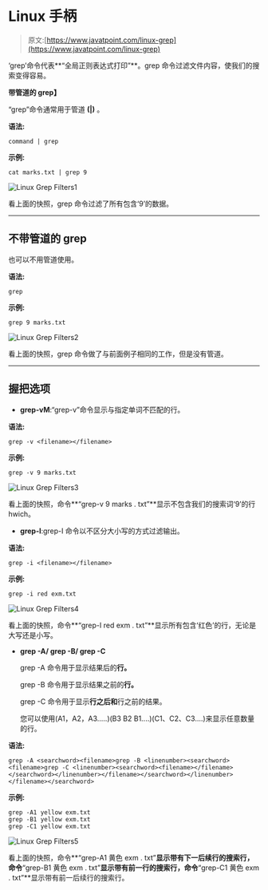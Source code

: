 # Linux 手柄

> 原文:[https://www.javatpoint.com/linux-grep](https://www.javatpoint.com/linux-grep)

‘grep’命令代表**“全局正则表达式打印”**。grep 命令过滤文件内容，使我们的搜索变得容易。

**带管道的 grep】**

“grep”命令通常用于管道 **(|)** 。

**语法:**

```
command | grep  
```

**示例:**

```
cat marks.txt | grep 9

```

![Linux Grep Filters1](../Images/5199030da10ee70e65ba22a858539b6d.png)

看上面的快照，grep 命令过滤了所有包含‘9’的数据。

* * *

## 不带管道的 grep

也可以不用管道使用。

**语法:**

```
grep  
```

**示例:**

```
grep 9 marks.txt

```

![Linux Grep Filters2](../Images/d8942ae95e92e8b7e0a6ae1265c506b1.png)

看上面的快照，grep 命令做了与前面例子相同的工作，但是没有管道。

* * *

## 握把选项

*   **grep-vM**:“grep-v”命令显示与指定单词不匹配的行。

**语法:**

```
grep -v <filename></filename> 
```

**示例:**

```
grep -v 9 marks.txt

```

![Linux Grep Filters3](../Images/4f853fde000a21d7a5468685ccafca41.png)

看上面的快照，命令**“grep-v 9 marks . txt”**显示不包含我们的搜索词‘9’的行 hwich。

*   **grep-I**:grep-I 命令以不区分大小写的方式过滤输出。

**语法:**

```
grep -i <filename></filename> 
```

**示例:**

```
grep -i red exm.txt

```

![Linux Grep Filters4](../Images/bd3c8b1f9404f736f1a56cbf39fb6dd2.png)

看上面的快照，命令**“grep-I red exm . txt”**显示所有包含‘红色’的行，无论是大写还是小写。

*   **grep -A/ grep -B/ grep -C**

    grep -A 命令用于显示结果后的**行。**

    grep -B 命令用于显示结果之前的**行。**

    grep -C 命令用于显示**行之后和**行之前的结果。

    您可以使用(A1，A2，A3.....)(B3 B2 B1....)(C1、C2、C3....)来显示任意数量的行。

**语法:**

```
grep -A <searchword><filename>grep -B <linenumber><searchword><filename>grep -C <linenumber><searchword><filename></filename></searchword></linenumber></filename></searchword></linenumber></filename></searchword> 
```

**示例:**

```
grep -A1 yellow exm.txt
grep -B1 yellow exm.txt
grep -C1 yellow exm.txt

```

![Linux Grep Filters5](../Images/0f351468ed841f32627e4c26b6b9f016.png)

看上面的快照，命令**“grep-A1 黄色 exm . txt”**显示带有下一后续行的搜索行，命令**“grep-B1 黄色 exm . txt”**显示带有前一行的搜索行，命令**“grep-C1 黄色 exm . txt”**显示带有前一后续行的搜索行。